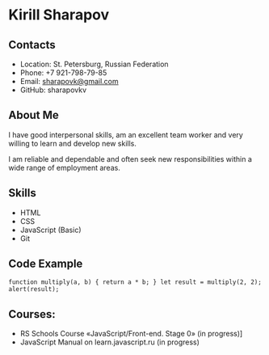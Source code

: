 # Kirill Sharapov

## Contacts

- Location: St. Petersburg, Russian Federation
- Phone: +7 921-798-79-85
- Email: sharapovk@gmail.com
- GitHub: sharapovkv

## About Me

I have good interpersonal skills, am an excellent team worker and very willing to learn and develop new skills.

I am reliable and dependable and often seek new responsibilities within a wide range of employment areas.

## Skills

- HTML
- CSS
- JavaScript (Basic)
- Git

## Code Example

`function multiply(a, b) { return a * b; } let result = multiply(2, 2); alert(result);`

## Courses:

- RS Schools Course «JavaScript/Front-end. Stage 0» (in progress)]
- JavaScript Manual on learn.javascript.ru (in progress)
